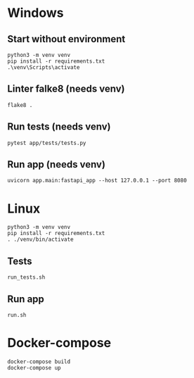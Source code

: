 # Windows

## Start without environment

```
python3 -m venv venv
pip install -r requirements.txt
.\venv\Scripts\activate
```


## Linter falke8 (needs venv)

```
flake8 .
```

## Run tests (needs venv)

```
pytest app/tests/tests.py
```

## Run app (needs venv)

```
uvicorn app.main:fastapi_app --host 127.0.0.1 --port 8080
```

# Linux

```
python3 -m venv venv
pip install -r requirements.txt
. ./venv/bin/activate

```

## Tests

```
run_tests.sh
```

## Run app

```
run.sh
```

# Docker-compose

```
docker-compose build
docker-compose up
```

